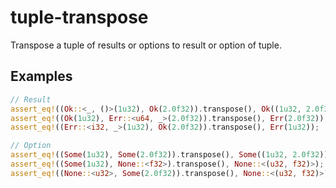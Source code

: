 # tuple-transpose

Transpose a tuple of results or options to result or option of tuple.

## Examples

```rust
// Result
assert_eq!((Ok::<_, ()>(1u32), Ok(2.0f32)).transpose(), Ok((1u32, 2.0f32)));
assert_eq!((Ok(1u32), Err::<u64, _>(2.0f32)).transpose(), Err(2.0f32));
assert_eq!((Err::<i32, _>(1u32), Ok(2.0f32)).transpose(), Err(1u32));

// Option
assert_eq!((Some(1u32), Some(2.0f32)).transpose(), Some((1u32, 2.0f32)));
assert_eq!((Some(1u32), None::<f32>).transpose(), None::<(u32, f32)>);
assert_eq!((None::<u32>, Some(2.0f32)).transpose(), None::<(u32, f32)>);
```

